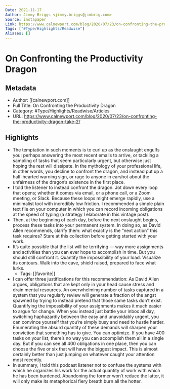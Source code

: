 ```yaml
---
Date: 2021-11-17
Author: Jimmy Briggs <jimmy.briggs@jimbrig.com>
Source: instapaper
Link: https://www.calnewport.com/blog/2020/07/23/on-confronting-the-productivity-dragon-take-2/
Tags: ["#Type/Highlights/Readwise"]
Aliases: []
---
```

# On Confronting the Productivity Dragon

## Metadata
- Author: [[calnewport.com]]
- Full Title: On Confronting the Productivity Dragon
- Category: #Type/Highlights/Readwise/Articles
- URL: https://www.calnewport.com/blog/2020/07/23/on-confronting-the-productivity-dragon-take-2/

## Highlights
- The temptation in such moments is to curl up as the onslaught engulfs you; perhaps answering the most recent emails to arrive, or tackling a sampling of tasks that seem particularly urgent, but otherwise just hoping the rest will dissipate.
  In the mythology of your professional life, in other words, you decline to confront the dragon, and instead put up a half-hearted warning sign, or rage to anyone in earshot about the unfairness of the dragon’s existence in the first place.
- I told the listener to instead confront the dragon. Jot down every loop that opens; whether it comes via email, or a phone call, or a Zoom meeting, or Slack. Because these loops might emerge rapidly, use a minimalist tool with incredibly low friction. I recommended a simple plain text file on your computer in which you can record incoming obligations at the speed of typing (a strategy I elaborate in this vintage post).
- Then, at the beginning of each day, before the next onslaught begins, process these tasks into your permanent system. In doing so, as David Allen recommends, clarify them: what exactly is the “next action” this task requires? Stare at this collection before getting started with your work.
- It’s quite possible that the list will be terrifying — way more assignments and activities than you can ever hope to accomplish in time. But you should still confront it. Quantify the impossibility of your load. Visualize its contours. Walk into the cave, shield raised, prepared to face what lurks.
    - Tags: [[favorite]] 
- I can offer three justifications for this recommendation:
  As David Allen argues, obligations that are kept only in your head cause stress and drain mental resources. An overwhelming number of tasks captured in a system that you regularly review will generate a fraction of the angst spawned by trying to instead pretend that those same tasks don’t exist.
  Quantifying the impossibility of your assignments makes it much easier to argue for change. When you instead just battle your inbox all day, switching haphazardly between the easy and unavoidably urgent, you can convince yourself that you’re simply busy and need to hustle harder. Enumerating the absurd quantity of these demands will sharpen your conviction that something has to give.
  You can optimize. If you have 400 tasks on your list, there’s no way you can accomplish them all in a single day. But if you can see all 400 obligations in one place, then you can choose the five or six that will have the biggest impact. This is almost certainly better than just jumping on whatever caught your attention most recently.
- In summary, I told this podcast listener not to confuse the systems with which he organizes his work for the actual quantity of work with which he has been burdened. Abandoning the former won’t reduce the latter, it will only make its metaphorical fiery breath burn all the hotter.
